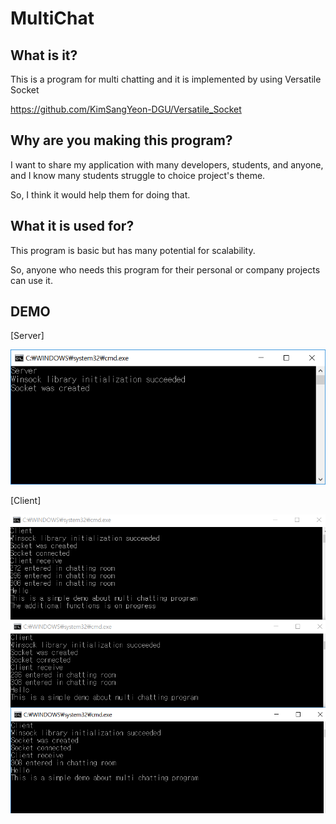 # MultiChat
## What is it?
This is a program for multi chatting and it is implemented by using Versatile Socket 

https://github.com/KimSangYeon-DGU/Versatile_Socket

## Why are you making this program?
I want to share my application with many developers, students, and anyone, and I know many students struggle to choice project's theme.

So, I think it would help them for doing that.

## What it is used for?
This program is basic but has many potential for scalability.

So, anyone who needs this program for their personal or company projects can use it.

## DEMO
[Server]
<p align="center">
	<img src="docs/Server_demo.PNG" width="640">
</p>

[Client]
<p align="center">
	<img src="docs/Client_demo_vertical.PNG" width="640">
</p>

